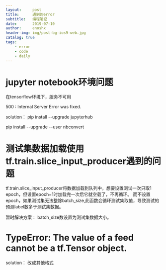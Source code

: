 ```yaml
---
layout:     post
title:      遇到的error
subtitle:   编程笔记
date:       2019-07-10
author:     enoshx
header-img: img/post-bg-ios9-web.jpg
catalog: true
tags:
    - error
    - code
    - daily
---
```


# jupyter notebook环境问题
在tensorflow环境下，服务不可用

500 : Internal Server Error was fixed.

solution：
pip install --upgrade jupyterhub

pip install --upgrade --user nbconvert



# 测试集数据加载使用tf.train.slice_input_producer遇到的问题
tf.train.slice_input_producer将数据加载到队列中，想要设置测试一次只取1 epoch，但设置epoch=1时加载完一次后它就空载了，不再循环。
而不设置epoch，如果测试集无法整除batch_size,此函数会循环测试集取值，导致测试的预测label数多于测试集数据。

暂时解决方案：
batch_size数设置为测试集数据大小。


# TypeError: The value of a feed cannot be a tf.Tensor object.

solution：
改成其他格式


